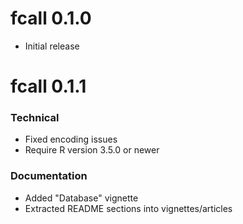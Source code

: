 # fcall 0.1.0

* Initial release

# fcall 0.1.1

### Technical

* Fixed encoding issues
* Require R version 3.5.0 or newer

### Documentation

* Added "Database" vignette
* Extracted README sections into vignettes/articles
